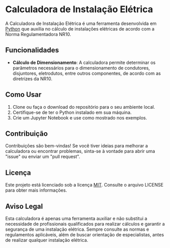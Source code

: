 # Calculadora de Instalação Elétrica

A Calculadora de Instalação Elétrica é uma ferramenta desenvolvida em [Python](https://www.python.org/) que auxilia no cálculo de instalações elétricas de acordo com a Norma Regulamentadora NR10.

## Funcionalidades

- **Cálculo de Dimensionamento**: A calculadora permite determinar os parâmetros necessários para o dimensionamento de condutores, disjuntores, eletrodutos, entre outros componentes, de acordo com as diretrizes da NR10.
<!-- - **Verificação de Conformidade**: A ferramenta realiza uma verificação automática para garantir que a instalação elétrica esteja em conformidade com as normas de segurança especificadas pela NR10. -->

## Como Usar

1. Clone ou faça o download do repositório para o seu ambiente local.
2. Certifique-se de ter o Python instalado em sua máquina.
3. Crie um Jupyter Notebook e use como mostrado nos exemplos.

## Contribuição

Contribuições são bem-vindas! Se você tiver ideias para melhorar a calculadora ou encontrar problemas, sinta-se à vontade para abrir uma "issue" ou enviar um "pull request".

## Licença

Este projeto está licenciado sob a licença [MIT](link-para-o-arquivo-de-licenca). Consulte o arquivo LICENSE para obter mais informações.

## Aviso Legal

Esta calculadora é apenas uma ferramenta auxiliar e não substitui a necessidade de profissionais qualificados para realizar cálculos e garantir a segurança de uma instalação elétrica. Sempre consulte as normas e regulamentos aplicáveis, além de buscar orientação de especialistas, antes de realizar qualquer instalação elétrica.

